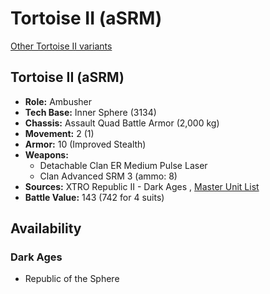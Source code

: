 # Tortoise II (aSRM) 

[Other Tortoise II variants](../tortoise_ii.md) 

## Tortoise II (aSRM) 

- **Role:** Ambusher 
- **Tech Base:** Inner Sphere (3134) 
- **Chassis:** Assault Quad Battle Armor (2,000 kg) 
- **Movement:** 2 (1) 
- **Armor:** 10 (Improved Stealth) 
- **Weapons:** 
  - Detachable Clan ER Medium Pulse Laser 
  - Clan Advanced SRM 3 (ammo: 8) 
- **Sources:** XTRO Republic II - Dark Ages , [Master Unit List](http://masterunitlist.info/Unit/Details/7362/tortoise-ii-battle-armor-asrm) 
- **Battle Value:** 143 (742 for 4 suits) 

## Availability 

### Dark Ages 

- Republic of the Sphere 

